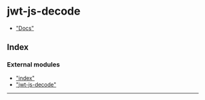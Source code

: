 
jwt-js-decode
=============

*   ["Docs"](docs/README.md)

## Index

### External modules

* ["index"](modules/_index_.md)
* ["jwt-js-decode"](modules/_jwt_js_decode_.md)

---

